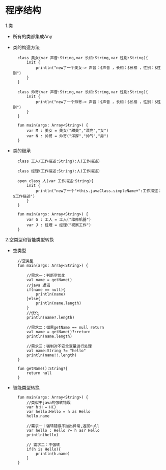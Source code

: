 # 程序结构

1.类 
* 所有的类都集成Any
* 类的构造方法
	
		class 美女(var 声音:String,var 长相:String,var 性别:String){
		    init {
		        println("new了一个美女-> 声音：$声音 ，长相：$长相 ，性别：$性别")
		    }
		}

		class 帅哥(var 声音:String,var 长相:String,var 性别:String){
		    init {
		        println("new了一个帅哥-> 声音：$声音 ，长相：$长相 ，性别：$性别")
		    }
		}

		fun main(args: Array<String>) {
		    var M : 美女 = 美女("甜美","漂亮","女")
		    var N : 帅哥 = 帅哥("浑厚","帅气","男")
		}

* 类的继承

		class 工人(工作描述:String):人(工作描述)

		class 经理(工作描述:String):人(工作描述)

		open class 人(var 工作描述:String){
		    init {
		        println("new了一个"+this.javaClass.simpleName+":工作描述：$工作描述")
		    }
		}

		fun main(args: Array<String>) {
		    var G : 工人 = 工人("维修机器")
		    var J : 经理 = 经理("视察工作")
		}

2.空类型和智能类型转换
* 空类型

		//空类型
		fun main(args: Array<String>) {

			//需求一：判断空优化
		    val name = getName()
		    //java 逻辑
		    if(name == null){
		        println(name)
		    }else{
		        println(name.length)
		    }
		    //优化
		    println(name?.length)

			//需求二：如果getName == null return
		    val name = getName()?:return
		    println(name.length)  

		    //需求三：强制对不安全变量进行处理
		    val name:String ?= "hello"
	    	println(name!!.length)  
		}

		fun getName():String?{
		    return null
		}

* 智能类型转换

		fun main(args: Array<String>) {
		    //类似于java的强转错误
		    var h:H = H()
		    var hello:Hello = h as Hello
		    hello.name

		    //需求一：强转错误不抛出异常,返回null
		    var hello : Hello ?= h as? Hello
		    println(hello)
		    
		    // 需求二：不强转
		    if(h is Hello){
		        println(h.name)
		    }
		}


